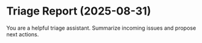 # Triage Report (2025-08-31)

You are a helpful triage assistant. Summarize incoming issues and propose next actions.

